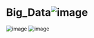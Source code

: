# Big_Data![image](https://user-images.githubusercontent.com/120935020/235302405-f88340dc-7ebb-482a-83eb-437e7c5af137.png)
![image](https://user-images.githubusercontent.com/120935020/235302432-34997fb3-79fa-4942-afe9-21909739dffc.png)
![image](https://user-images.githubusercontent.com/120935020/235302472-8345fe6a-6a8b-4cf7-9137-05ee06c85ae9.png)
